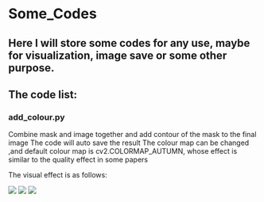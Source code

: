 # Some_Codes
 
## Here I will store some codes for any use, maybe for visualization, image save or some other purpose.
 
## The code list:

### add_colour.py
Combine mask and image together and add contour of the mask to the final image
The code will auto save the result
The colour map can be changed ,and default colour map is cv2.COLORMAP_AUTUMN, whose effect is similar to the quality effect in some papers

The visual effect is as follows:

![]("./img/add_colour/image.jpg") ![]("./img/add_colour/mask.png") ![]("./img/add_colour/after.png")



